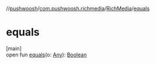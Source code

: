 //[pushwoosh](../../../index.md)/[com.pushwoosh.richmedia](../index.md)/[RichMedia](index.md)/[equals](equals.md)

# equals

[main]\
open fun [equals](equals.md)(o: [Any](https://kotlinlang.org/api/latest/jvm/stdlib/kotlin-stdlib/kotlin/-any/index.html)): [Boolean](https://kotlinlang.org/api/latest/jvm/stdlib/kotlin-stdlib/kotlin/-boolean/index.html)
